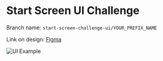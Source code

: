 # Start Screen UI Challenge
Branch name: `start-screen-challenge-ui/YOUR_PREFIX_NAME`

Link on design: [Figma](https://www.figma.com/file/gxV7bJTmj9IG3OTwqCU4Ey/AlmostEngineer-free-UI-screens-examples?node-id=0%3A1&t=wvwWgndKb07Ia85k-0)

![UI Example](Resources/coffeeshop_challenge_example.jpg)
